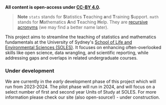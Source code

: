 
**All content is open-access under [CC-BY 4.0](https://creativecommons.org/licenses/by/4.0/).**


> **Note**
> `stats` stands for **S**tatistics **T**eaching **a**nd **T**raining **S**upport. `math` stands for **M**athematics **A**nd **T**eaching **H**elp.
They are [recursive acronyms](https://en.wikipedia.org/wiki/Recursive_acronym) (we may find a better name later).

This project aims to streamline the teaching of statistics and mathematics fundamentals at the University of Sydney's [School of Life and Environmental Sciences (SOLES)](https://www.sydney.edu.au/science/schools/school-of-life-and-environmental-sciences.html). It focuses on enhancing often-overlooked skills like open science, data wrangling, and scientific reporting, while addressing gaps and overlaps in related undergraduate courses.


### Under development

We are currently in the *early* development phase of this project which will run from 2023-2024. The pilot phase will run in 2024, and will focus on a select number of first and second year Units of Study at SOLES. For more information please check our site (also open-source!) - under construction.

